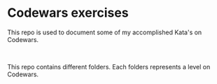 <h1> Codewars exercises </h1>
<p> This repo is used to document some of my accomplished Kata's on Codewars.</p>
</br>
<p> This repo contains different folders. Each folders represents a level on Codewars.</p>
